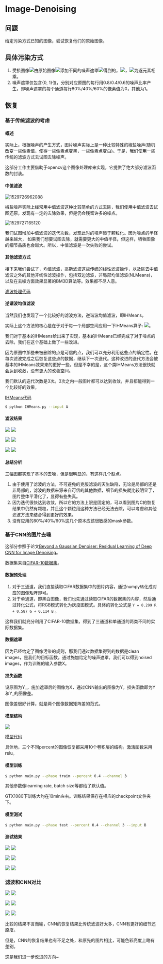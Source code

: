 # Image-Denoising

## 问题

给定污染方式已知的图像，尝试恢复他们的原始图像。

## 具体污染方式

1. 受损图像![](./images/E1.png)由原始图像![](./images/E2.png)添加不同的噪声遮罩![](./images/E3.png)得到的，![](./images/E4.png)，![](./images/E5.png)为逐元素相乘。
2. 噪声遮罩仅包含{0, 1}值，分别对应原图的每行用0.8/0.4/0.6的噪声比率产生，即噪声遮罩的每个通道每行80%/40%/60%的像素值为0，其他为1。

## 恢复

### 基于传统滤波的考虑

#### 概述

实际上，根据噪声的产生方式，图片噪声实际上是一种比较特殊的椒盐噪声(随机改变一些像素值，使得一些像素点变黑，一些像素点变白)。于是，我们使用一些传统的滤波方式去试图去除噪声。

这部分工作主要借助于opencv这个图像处理库来实现，它提供了绝大部分滤波函数的封装。

#### 中值滤波

![1529726962088](./images/1.png)

椒盐噪声实际上经常用中值滤波这种比较简单的方式去除，我们使用中值滤波去试图还原，发现有一定的去除效果，但是仍会残留许多的噪点。

![1529727165120](./images/2.png)

我们试图增加中值滤波的迭代次数，发现此时的噪声趋于颗粒化。因为噪点的半径越来越大， 如果我们想要试图去除，就需要更大的中值半径，但这样，牺牲图像的细节品质也会越大。所以，中值滤波是一次失败的尝试。

#### 其他滤波方式

接下来我们尝试了，均值滤波，高斯滤波这些传统的线性滤波操作，以及除去中值滤波之外的其他非线性滤波操作，包括双边滤波，非局部均值滤波(NLMeans)，以及在去噪方面效果显著的BM3D算法等。效果都不尽人意。

[滤波处理代码](./filter/filter.ipynb)

#### 逆谐波均值滤波

当然我们也发现了一个比较好的滤波方法，逆谐波均值滤波，即IHMeans。

实际上这个方法的核心是在于对于每一个局部空间应用一下IHMeans算子: ![](./images/E6.png)。

我们对于基本的IHMeans给出来了实现，基本的IHMeans已经完成了对于噪点的去除，我们在这个基础上做了一些改进。

因为原图中那些未被删除的点是可信的点，我们可以充分利用这些点的确定性。在每次滤波完成之后恢复这些点的数据，继续下一次迭代。这种改进的迭代方法会被基本的IHMeans效果来的更好一些。但是不幸的是，这个类IHMeans方法很快就会达到收敛，没有更大的改善空间。

我们默认的迭代次数是3次。3次之内一般图片都可以达到收敛，并且都能得到一个比较好的效果。

[IHMeans代码](./filter/IHMeans.py)

```bash
$ python IHMeans.py --input A
```

#### 滤波结果

![](./filter/image/A.png) ![](./filter/resultA.png)

![](./filter/image/B.png) ![](./filter/resultB.png)

![](./filter/image/C.png) ![](./filter/resultC.png)

#### 总结分析

三幅图都实现了基本的去噪，但是很明显的，有这样几个缺点。

1. 由于使用了滤波的方法，不可避免的克服滤波的天生缺陷，无论是局部的还是非局部的，滤波的数据来源来自可信的其他数据，细节的损失就比较明显了，图片整体平滑化了，显得有些失真。
2. 因为迭代很快达到收敛，所以它的方法上限是固定的，可以看到图片C的恢复结果中仍然有颗粒，并且这个颗粒用这种方法已经无法去除，可以考虑和其他滤波方法来结合得到更好的效果。
3. 没有应用的80%/40%/60%这几个原本应该很敏感的mask参数。

### 基于CNN的图片去噪

这部分参照于论文[Beyond a Gaussian Denoiser: Residual Learning of Deep CNN for Image Denoising](http://www4.comp.polyu.edu.hk/~cslzhang/paper/DnCNN.pdf)。

数据集来自[CIFAR-10数据集](http://www.cs.toronto.edu/~kriz/cifar.html )。

#### 数据预处理

1. 对于三通道，我们直接读取CIFAR数据集中的图片内容，通过numpy转化成对应的图像矩阵即可。
2. 对于单通道，即黑白图像，我们也先通过读取CIFAR的数据集的内容，然后通过转化公式，将RGB模式转化为灰度图模式。具体的转化公式是 `Y = 0.299 R + 0.587 G + 0.114 B` 。

这样我们就充分利用了CIFAR-10数据集，得到了三通道和单通道的两类不同的实际数据集。

#### 数据遮罩

因为已经给定了图像污染的规则，那我们通过数据集得到的数据是clean images，是我们的目标函数。通过施加给定的噪声遮罩，我们可以得到noised images，作为训练的输入参数X。

#### 损失函数

设原图为Y\_，施加遮罩后的图像为X，通过CNN输出的图像为Y，损失函数即为Y和Y\_的图像差。

图像差很好计算，就是两个图像数据矩阵差的范式。

#### 模型结构

![](./images/4.png)  

[模型代码](./cnn/model.py)

具体地，三个不同percent的图像恢复都采用10个卷积层的结构。激活函数采用relu。

#### 模型训练

```bash
$ python main.py --phase train --percent 0.4 --channel 3
```

其他参数像learning rate, batch size等都给了默认值。

GTX1080下训练大约在10min左右。训练结果保存在相应的checkpoint文件夹下。

#### 模型测试

```bash
$ python main.py --phase test --percent 0.4 --channel 3 --input B
```

#### 测试结果

![](./cnn/data/test/A.png) ![](./cnn/resultA.png)

![](./cnn/data/test/B.png) ![](./cnn/resultB.png)

![](./cnn/data/test/C.png) ![](./cnn/resultC.png)

### 滤波和CNN对比

![](./filter/resultA.png) ![](./cnn/resultA.png)

![](./filter/resultB.png) ![](./cnn/resultB.png)

![](./filter/resultC.png) ![](./cnn/resultC.png)

比较的结果不言而喻，CNN的恢复结果比传统滤波好太多，CNN有更好的细节还原度。

但是，CNN的恢复结果也有不足之处，和原先的图片相比，可能色彩亮度上略有差别。

这是我们进一步改进的方向~

